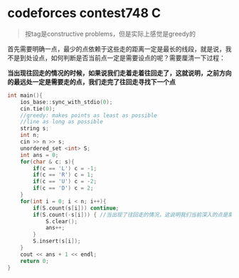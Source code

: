 # codeforces contest748 C

> 按tag是constructive problems，但是实际上感觉是greedy的

首先需要明确一点，最少的点依赖于这些走的距离一定是最长的线段，就是说，我不是到处设点，如何判断是否当前点一定是需要设点的呢？需要厘清一下过程：

**当出现往回走的情况的时候，如果说我们走着走着往回走了，这就说明，之前方向的最远处一定是需要走的点，我们走完了往回走寻找下一个点**

```cpp
int main(){
    ios_base::sync_with_stdio(0);
    cin.tie(0);
    //greedy: makes points as least as possible
    //line as long as possible
    string s;
    int n;
    cin >> n >> s;
    unordered_set <int> S;
    int ans = 0;
    for(char & c: s){
        if(c == 'L') c = -1;
        if(c == 'R') c = 1;
        if(c == 'U') c = -2;
        if(c == 'D') c = 2;
    }
    for(int i = 0; i < n; i++){
        if(S.count(s[i])) continue;
        if(S.count(-s[i])) { //当出现了往回走的情况，这说明我们当前深入的点是需要走的，否则不需要如此“大费周章”
            S.clear();
            ans++;
        }
        S.insert(s[i]);
    }
    cout << ans + 1 << endl;
    return 0;
}
```
